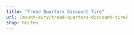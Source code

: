 ```yaml
---
title: "Tread Quarters Discount Tire"
url: /mount-airy/tread-quarters-discount-tire/
shop: Reifen
---
```

